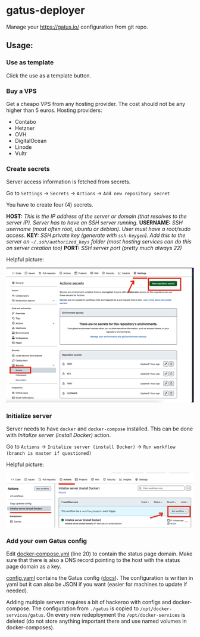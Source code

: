 # gatus-deployer
Manage your https://gatus.io/ configuration from git repo.

## Usage:

### Use as template

Click the use as a template button.

### Buy a VPS

Get a cheapo VPS from any hosting provider. The cost should not be any higher than 5 euros. Hosting providers:

- Contabo
- Hetzner
- OVH
- DigitalOcean
- Linode
- Vultr

### Create secrets

Server access information is fetched from secrets.

Go to `Settings` -> `Secrets` -> `Actions` -> `Add new repository secret`

You have to create four (4) secrets.

**HOST:** *This is the IP address of the server or domain (that resolves to the server IP). Server has to have an SSH server running.*
**USERNAME:** *SSH username (most often root, ubuntu or debian). User must have a root/sudo access.*
**KEY:** *SSH private key (generate with `ssh-keygen`). Add this to the server on `~/.ssh/authorized_keys` folder (most hosting services can do this on server creation too)*
**PORT:** *SSH server port (pretty much always 22)*

Helpful picture:

![](./imgs/secrets.png)

### Initialize server

Server needs to have `docker` and `docker-compose` installed. This can be done with *Initalize server (install Docker)* action.

Go to `Actions` -> `Initalize server (install Docker)` -> `Run workflow (branch is master if questioned)`

Helpful picture:

![](./imgs/initialize.png)

### Add your own Gatus config

Edit [docker-compose.yml](./gatus/docker-compose.yml:20) (line 20) to contain the status page domain. Make sure that there is also a DNS record pointing to the host with the status page domain as a key.

[config.yaml](./gatus/config/config.yaml) contains the Gatus config ([docs](https://github.com/TwiN/gatus#configuration)). The configuration is written in yaml but it can also be JSON if you want (easier for machines to update if needed).

Adding multiple servers requires a bit of hackeroo with configs and docker-compose. The configuration from `./gatus` is copied to `/opt/docker-services/gatus`. On every new redeployment the `/opt/docker-services` is deleted (do not store anything important there and use named volumes in docker-composes).